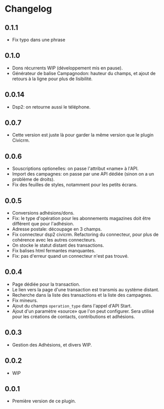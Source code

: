 # Changelog

## 0.1.1

* Fix typo dans une phrase

## 0.1.0

* Dons récurrents WIP (développement mis en pause).
* Générateur de balise Campagnodon: hauteur du champs, et ajout de retours à la ligne pour plus de lisibilité.

## 0.0.14

* Dsp2: on retourne aussi le téléphone.

## 0.0.7

* Cette version est juste là pour garder la même version que le plugin Civicrm.

## 0.0.6

* Souscriptions optionelles: on passe l'attribut «name» à l'API.
* Import des campagnes: on passe par une API dédiée (sinon on a un problème de droits).
* Fix des feuilles de styles, notamment pour les petits écrans.

## 0.0.5

* Conversions adhésions/dons.
* Fix: le type d'opération pour les abonnements magazines doit être différent que pour l'adhésion.
* Adresse postale: découpage en 3 champs.
* Fix connecteur dsp2 civicrm. Refactoring du connecteur, pour plus de cohérence avec les autres connecteurs.
* On stocke le statut distant des transactions.
* Fix balises html fermantes manquantes.
* Fix: pas d'erreur quand un connecteur n'est pas trouvé.

## 0.0.4

* Page dédiée pour la transaction.
* Le lien vers la page d'une transaction est transmis au système distant.
* Recherche dans la liste des transactions et la liste des campagnes.
* Fix mineurs.
* Ajout du champs `operation_type` dans l'appel d'API Start.
* Ajout d'un paramètre «source» que l'on peut configurer. Sera utilisé pour les créations de contacts, contributions et adhésions.

## 0.0.3

* Gestion des Adhésions, et divers WIP.

## 0.0.2

* WIP

## 0.0.1

* Première version de ce plugin.
